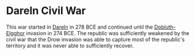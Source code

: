 # Dareln Civil War

This war started in [Dareln](/understone/people/groups/dareln.md) in 278 BCE and continued until the [Dobluth-Elgghor](/understone/people/groups/dobluthelgghor.md) invasion in 274 BCE.  The republic was sufficiently weakened by the civil war that the Drow invasion was able to capture most of the republic's territory and it was never able to sufficiently recover.